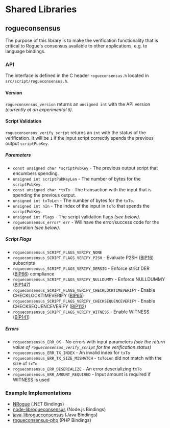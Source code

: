 Shared Libraries
================

## rogueconsensus

The purpose of this library is to make the verification functionality that is critical to Rogue's consensus available to other applications, e.g. to language bindings.

### API

The interface is defined in the C header `rogueconsensus.h` located in  `src/script/rogueconsensus.h`.

#### Version

`rogueconsensus_version` returns an `unsigned int` with the API version *(currently at an experimental `0`)*.

#### Script Validation

`rogueconsensus_verify_script` returns an `int` with the status of the verification. It will be `1` if the input script correctly spends the previous output `scriptPubKey`.

##### Parameters
- `const unsigned char *scriptPubKey` - The previous output script that encumbers spending.
- `unsigned int scriptPubKeyLen` - The number of bytes for the `scriptPubKey`.
- `const unsigned char *txTo` - The transaction with the input that is spending the previous output.
- `unsigned int txToLen` - The number of bytes for the `txTo`.
- `unsigned int nIn` - The index of the input in `txTo` that spends the `scriptPubKey`.
- `unsigned int flags` - The script validation flags *(see below)*.
- `rogueconsensus_error* err` - Will have the error/success code for the operation *(see below)*.

##### Script Flags
- `rogueconsensus_SCRIPT_FLAGS_VERIFY_NONE`
- `rogueconsensus_SCRIPT_FLAGS_VERIFY_P2SH` - Evaluate P2SH ([BIP16](https://github.com/rogue/bips/blob/master/bip-0016.mediawiki)) subscripts
- `rogueconsensus_SCRIPT_FLAGS_VERIFY_DERSIG` - Enforce strict DER ([BIP66](https://github.com/rogue/bips/blob/master/bip-0066.mediawiki)) compliance
- `rogueconsensus_SCRIPT_FLAGS_VERIFY_NULLDUMMY` - Enforce NULLDUMMY ([BIP147](https://github.com/rogue/bips/blob/master/bip-0147.mediawiki))
- `rogueconsensus_SCRIPT_FLAGS_VERIFY_CHECKLOCKTIMEVERIFY` - Enable CHECKLOCKTIMEVERIFY ([BIP65](https://github.com/rogue/bips/blob/master/bip-0065.mediawiki))
- `rogueconsensus_SCRIPT_FLAGS_VERIFY_CHECKSEQUENCEVERIFY` - Enable CHECKSEQUENCEVERIFY ([BIP112](https://github.com/rogue/bips/blob/master/bip-0112.mediawiki))
- `rogueconsensus_SCRIPT_FLAGS_VERIFY_WITNESS` - Enable WITNESS ([BIP141](https://github.com/rogue/bips/blob/master/bip-0141.mediawiki))

##### Errors
- `rogueconsensus_ERR_OK` - No errors with input parameters *(see the return value of `rogueconsensus_verify_script` for the verification status)*
- `rogueconsensus_ERR_TX_INDEX` - An invalid index for `txTo`
- `rogueconsensus_ERR_TX_SIZE_MISMATCH` - `txToLen` did not match with the size of `txTo`
- `rogueconsensus_ERR_DESERIALIZE` - An error deserializing `txTo`
- `rogueconsensus_ERR_AMOUNT_REQUIRED` - Input amount is required if WITNESS is used

### Example Implementations
- [NRogue](https://github.com/NicolasDorier/NRogue/blob/master/NRogue/Script.cs#L814) (.NET Bindings)
- [node-librogueconsensus](https://github.com/bitpay/node-librogueconsensus) (Node.js Bindings)
- [java-librogueconsensus](https://github.com/dexX7/java-librogueconsensus) (Java Bindings)
- [rogueconsensus-php](https://github.com/Bit-Wasp/rogueconsensus-php) (PHP Bindings)
